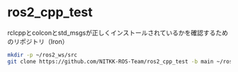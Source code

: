 # ros2_cpp_test
rclcppとcolconとstd_msgsが正しくインストールされているかを確認するためのリポジトリ（Iron）

```bash
mkdir -p ~/ros2_ws/src
git clone https://github.com/NITKK-ROS-Team/ros2_cpp_test -b main ~/ros2_ws
```
